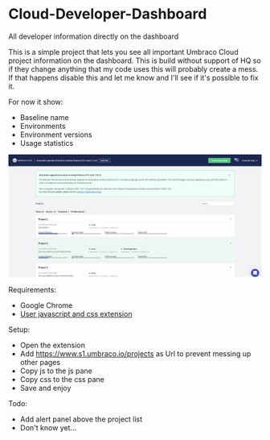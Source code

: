 # Cloud-Developer-Dashboard
All developer information directly on the dashboard

This is a simple project that lets you see all important Umbraco Cloud project information on the dashboard.
This is build without support of HQ so if they change anything that my code uses this will probably create a mess.
If that happens disable this and let me know and I'll see if it's possible to fix it.

For now it show:
- Baseline name
- Environments
- Environment versions
- Usage statistics

![Screenshot](/screenshot.png?raw=true "Screenshot")

Requirements:
- Google Chrome
- [User javascript and css extension](https://chrome.google.com/webstore/detail/user-javascript-and-css/nbhcbdghjpllgmfilhnhkllmkecfmpld)

Setup:
- Open the extension
- Add https://www.s1.umbraco.io/projects as Url to prevent messing up other pages
- Copy js to the js pane
- Copy css to the css pane
- Save and enjoy

Todo:
- Add alert panel above the project list
- Don't know yet...
